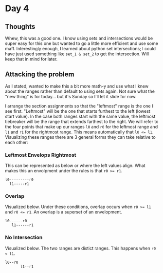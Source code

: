 # Day 4
## Thoughts
Whew, this was a good one. I know using sets and intersections would be super easy for
this one but wanted to go a little more efficient and use some maff.
Interestingly enough, I learned about python set intersections; I could have just used
something like `set_1 & set_2` to get the intersection.
Will keep that in mind for later.
## Attacking the problem
As I stated, wanted to make this a bit more math-y and use what I knew about the ranges rather than
default to using sets again. Not sure what the "new thing" is for today... but it's Sunday so
I'll let it slide for now.

I arrange the section assignments so that the "leftmost" range is the one I see first.
"Leftmost" will be the one that starts furthest to the left (lowest start value).
In the case both ranges start with the same value, the leftmost tiebreaker will be the range that extends farthest
to the right. We will refer to the four points that make up our ranges `l0` and `r0` for the leftmost range and
`l1` and `r1` for the rightmost range.
This means automatically that `l0 <= l1`.
Visualizing these ranges there are 3 general forms they can take relative
to each other:
### Leftmost Envelops Rightmost
This can be represented as below or where the left values align. What makes this an envolpment under the rules
is that `r0 >= r1`.
```
l0---------r0 
  l1-----r1
```
### Overlap
Visualized below. Under these conditions, overlap occurs when `r0 >= l1` and `r0 <= r1`. An overlap is a superset
of an envelopment.
```
l0------r0
   l1------r1
```
### No Intersection
Visualized below. The two ranges are distict ranges. This happens when `r0 < l1`.
```
l0--r0
       l1--r1
```